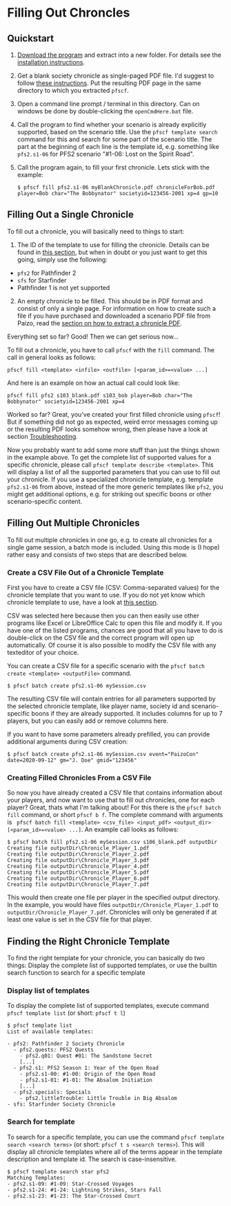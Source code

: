 # Filling Out Chroncles

## Quickstart

1. [Download the program](https://github.com/Blesmol/pfscf/releases) and extract into a new folder. For details see the [installation instructions](installation.md).
2. Get a blank society chronicle as single-paged PDF file. I'd suggest to follow [these instructions](extraction.md). Put the resulting PDF page in the same directory to which you extracted `pfscf`.
3. Open a command line prompt / terminal in this directory. Can on windows be done by double-clicking the `openCmdHere.bat` file.
4. Call the program to find whether your scenario is already explicitly supported, based on the scenario title. Use the `pfscf template search` command for this and search for some part of the scenario title. The part at the beginning of each line is the template id, e.g. something like `pfs2.s1-06` for PFS2 scenario "#1-06: Lost on the Spirit Road".
5. Call the program again, to fill your first chronicle. Lets stick with the example:

   ```
   $ pfscf fill pfs2.s1-06 myBlankChronicle.pdf chronicleForBob.pdf player=Bob char="The Bobbynator" societyid=123456-2001 xp=4 gp=10
   ```

## Filling Out a Single Chronicle

To fill out a chronicle, you will basically need to things to start:

1. The ID of the template to use for filling the chronicle. Details can be found in [this section](#finding-the-right-chronicle-template), but when in doubt or you just want to get this going, simply use the following:
  * `pfs2` for Pathfinder 2
  * `sfs` for Starfinder
  * Pathfinder 1 is not yet supported
2. An empty chronicle to be filled. This should be in PDF format and consist of only a single page. For information on how to create such a file if you have purchased and downloaded a scenario PDF file from Paizo, read the [section on how to extract a chronicle PDF](extraction.md).

Everything set so far? Good! Then we can get serious now...

To fill out a chronicle, you have to call `pfscf` with the `fill` command. The call in general looks as follows:
```
pfscf fill <template> <infile> <outfile> [<param_id>=<value> ...]
```

And here is an example on how an actual call could look like:
```
pfscf fill pfs2 s103_blank.pdf s103_bob player=Bob char="The Bobbynator" societyid=123456-2001 xp=4
```

Worked so far? Great, you've created your first filled chronicle using `pfscf`! But if something did not go as expected, weird error messages coming up or the resulting PDF looks somehow wrong, then please have a look at section [Troubleshooting](troubleshooting.md).

Now you probably want to add some more stuff than just the things shown in the example above. To get the complete list of supported values for a specific chronicle, please call `pfscf template describe <template>`. This will display a list of all the supported parameters that you can use to fill out your chronicle. If you use a specialized chronicle template, e.g. template `pfs2.s1-06` from above, instead of the more generic templates like `pfs2`, you might get additional options, e.g. for striking out specific boons or other scenario-specific content.

## Filling Out Multiple Chronicles

To fill out multiple chronicles in one go, e.g. to create all chronicles for a single game session, a batch mode is included. Using this mode is (I hope) rather easy and consists of two steps that are described below.

### Create a CSV File Out of a Chronicle Template

First you have to create a CSV file (CSV: Comma-separated values) for the chronicle template that you want to use. If you do not yet know which chronicle template to use, have a look at [this section](#finding-the-right-chronicle-template).

CSV was selected here because then you can then easily use other programs like Excel or LibreOffice Calc to open this file and modify it. If you have one of the listed programs, chances are good that all you have to do is double-click on the CSV file and the correct program will open up automatically. Of course it is also possible to modify the CSV file with any texteditor of your choice.

You can create a CSV file for a specific scenario with the `pfscf batch create <template> <outputFile>` command.
```
$ pfscf batch create pfs2.s1-06 mySession.csv
```

The resulting CSV file will contain entries for all parameters supported by the selected chronicle template, like player name, society id and scenario-specific boons if they are already supported. It includes columns for up to 7 players, but you can easily add or remove columns here.

If you want to have some parameters already prefilled, you can provide additional arguments during CSV creation:
```
$ pfscf batch create pfs2.s1-06 mySession.csv event="PaizoCon" date=2020-09-12" gm="J. Doe" gmid="123456"
```

### Creating Filled Chronicles From a CSV File

So now you have already created a CSV file that contains information about your players, and now want to use that to fill out chronicles, one for each player? Great, thats what I'm talking about! For this there is the `pfscf batch fill` command, or short `pfscf b f`. The complete command with arguments is ` pfscf batch fill <template> <csv_file> <input_pdf> <output_dir> [<param_id>=<value> ...]`. An example call looks as follows:

```
$ pfscf batch fill pfs2.s1-06 mySession.csv s106_blank.pdf outputDir
Creating file outputDir\Chronicle_Player_1.pdf
Creating file outputDir\Chronicle_Player_2.pdf
Creating file outputDir\Chronicle_Player_3.pdf
Creating file outputDir\Chronicle_Player_4.pdf
Creating file outputDir\Chronicle_Player_5.pdf
Creating file outputDir\Chronicle_Player_6.pdf
Creating file outputDir\Chronicle_Player_7.pdf
```

This would then create one file per player in the specified output directory. In the example, you would have files `outputDir/Chronicle_Player_1.pdf` to `outputDir/Chronicle_Player_7.pdf`. Chronicles will only be generated if at least one value is set in the CSV file for that player.

## Finding the Right Chronicle Template

To find the right template for your chronicle, you can basically do two things: Display the complete list of supported templates, or use the builtin search function to search for a specific template

### Display list of templates

To display the complete list of supported templates, execute command `pfscf template list` (or short: `pfscf t l`)
```
$ pfscf template list
List of available templates:

- pfs2: Pathfinder 2 Society Chronicle
  - pfs2.quests: PFS2 Quests
    - pfs2.q01: Quest #01: The Sandstone Secret
	[...]
  - pfs2.s1: PFS2 Season 1: Year of the Open Road
    - pfs2.s1-00: #1-00: Origin of the Open Road
    - pfs2.s1-01: #1-01: The Absalom Initiation
	[...]
  - pfs2.specials: Specials
    - pfs2.littleTrouble: Little Trouble in Big Absalom
- sfs: Starfinder Society Chronicle
```

### Search for template

To search for a specific template, you can use the command `pfscf template search <search terms>` (or short: `pfscf t s <search terms>`). This will display all chronicle templates where all of the terms appear in the template description and template id. The search is case-insensitive.
```
$ pfscf template search star pfs2
Matching Templates:
- pfs2.s1-09: #1-09: Star-Crossed Voyages
- pfs2.s1-24: #1-24: Lightning Strikes, Stars Fall
- pfs2.s1-23: #1-23: The Star-Crossed Court
```

